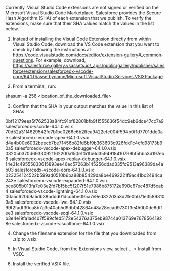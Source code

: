 Currently, Visual Studio Code extensions are not signed or verified on the
Microsoft Visual Studio Code Marketplace. Salesforce provides the Secure Hash
Algorithm (SHA) of each extension that we publish. To verify the extensions,
make sure that their SHA values match the values in the list below.

1. Instead of installing the Visual Code Extension directly from within Visual
   Studio Code, download the VS Code extension that you want to check by
   following the instructions at
   https://code.visualstudio.com/docs/editor/extension-gallery#_common-questions.
   For example, download,
   https://salesforce.gallery.vsassets.io/_apis/public/gallery/publisher/salesforce/extension/salesforcedx-vscode-core/64.1.0/assetbyname/Microsoft.VisualStudio.Services.VSIXPackage.

2. From a terminal, run:

shasum -a 256 <location_of_the_downloaded_file>

3. Confirm that the SHA in your output matches the value in this list of SHAs.

0bf12179eea5f762538a84fc91bf82801bfb9f1555636f54dc9eb6dce47cc7a9  salesforcedx-vscode-64.1.0.vsix
70d52a31f4629542fd7b1bc0266e6b2ffca9422efe004f594b0f1d7701dde0ae  salesforcedx-vscode-apex-64.1.0.vsix
d4a4b00e6032beecb7be71456b82fd6bf9b363603c926fdd1c4cfd98173b90a5  salesforcedx-vscode-apex-debugger-64.1.0.vsix
03205b370d69330921162200a150e1f51fb6d3594918410799bf5bba3d197eb8  salesforcedx-vscode-apex-replay-debugger-64.1.0.vsix
14e31c49555830615893ee46ec57263b145256ddad335fc9513a96389da4ab03  salesforcedx-vscode-core-64.1.0.vsix
023254124522b599ad0510b6ba88b85429da8be4692221f9ac41bc2494ca243e  salesforcedx-vscode-expanded-64.1.0.vsix
bce805b013fa7e03e2fd7b15bc5f207f51e7986b875172e690c67ec487d5cab4  salesforcedx-vscode-lightning-64.1.0.vsix
00a5c620b9a5db38bddd01dcd5be095a7e9ed822d3a3d2fe0b071e35893109a5  salesforcedx-vscode-lwc-64.1.0.vsix
99f2fadf30ca8b7a3c40ab5d9db042864c48a28ecad9730f3e450b0de6df1ee3  salesforcedx-vscode-soql-64.1.0.vsix
b3e4e19fa1ad4d7f599cfed5172e54376a375eb98744a013769e76785641928e  salesforcedx-vscode-visualforce-64.1.0.vsix


4. Change the filename extension for the file that you downloaded from .zip to
.vsix.

5. In Visual Studio Code, from the Extensions view, select ... > Install from
VSIX.

6. Install the verified VSIX file.
